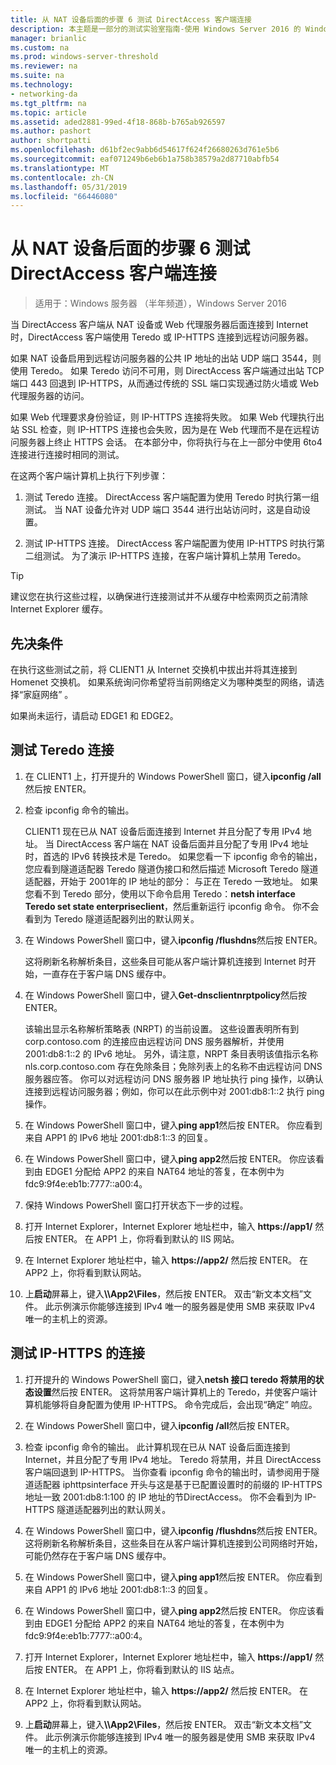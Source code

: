 ```yaml
---
title: 从 NAT 设备后面的步骤 6 测试 DirectAccess 客户端连接
description: 本主题是一部分的测试实验室指南-使用 Windows Server 2016 的 Windows NLB 的群集中演示 DirectAccess
manager: brianlic
ms.custom: na
ms.prod: windows-server-threshold
ms.reviewer: na
ms.suite: na
ms.technology:
- networking-da
ms.tgt_pltfrm: na
ms.topic: article
ms.assetid: aded2881-99ed-4f18-868b-b765ab926597
ms.author: pashort
author: shortpatti
ms.openlocfilehash: d61bf2ec9abb6d54617f624f26680263d761e5b6
ms.sourcegitcommit: eaf071249b6eb6b1a758b38579a2d87710abfb54
ms.translationtype: MT
ms.contentlocale: zh-CN
ms.lasthandoff: 05/31/2019
ms.locfileid: "66446080"
---
```

# <a name="step-6-test-directaccess-client-connectivity-from-behind-a-nat-device"></a>从 NAT 设备后面的步骤 6 测试 DirectAccess 客户端连接

>适用于：Windows 服务器 （半年频道），Windows Server 2016

当 DirectAccess 客户端从 NAT 设备或 Web 代理服务器后面连接到 Internet 时，DirectAccess 客户端使用 Teredo 或 IP-HTTPS 连接到远程访问服务器。 

如果 NAT 设备启用到远程访问服务器的公共 IP 地址的出站 UDP 端口 3544，则使用 Teredo。 如果 Teredo 访问不可用，则 DirectAccess 客户端通过出站 TCP 端口 443 回退到 IP-HTTPS，从而通过传统的 SSL 端口实现通过防火墙或 Web 代理服务器的访问。 

如果 Web 代理要求身份验证，则 IP-HTTPS 连接将失败。 如果 Web 代理执行出站 SSL 检查，则 IP-HTTPS 连接也会失败，因为是在 Web 代理而不是在远程访问服务器上终止 HTTPS 会话。 在本部分中，你将执行与在上一部分中使用 6to4 连接进行连接时相同的测试。  
  
在这两个客户端计算机上执行下列步骤：  
  
1. 测试 Teredo 连接。 DirectAccess 客户端配置为使用 Teredo 时执行第一组测试。 当 NAT 设备允许对 UDP 端口 3544 进行出站访问时，这是自动设置。  
  
2. 测试 IP-HTTPS 连接。 DirectAccess 客户端配置为使用 IP-HTTPS 时执行第二组测试。 为了演示 IP-HTTPS 连接，在客户端计算机上禁用 Teredo。  
  
> [!TIP]  
> 建议您在执行这些过程，以确保进行连接测试并不从缓存中检索网页之前清除 Internet Explorer 缓存。  
  
## <a name="prerequisites"></a>先决条件

在执行这些测试之前，将 CLIENT1 从 Internet 交换机中拔出并将其连接到 Homenet 交换机。 如果系统询问你希望将当前网络定义为哪种类型的网络，请选择“家庭网络”  。  
  
如果尚未运行，请启动 EDGE1 和 EDGE2。  
  
## <a name="test-teredo-connectivity"></a>测试 Teredo 连接  
  
1. 在 CLIENT1 上，打开提升的 Windows PowerShell 窗口，键入**ipconfig /all**然后按 ENTER。  
  
2. 检查 ipconfig 命令的输出。  
  
   CLIENT1 现在已从 NAT 设备后面连接到 Internet 并且分配了专用 IPv4 地址。 当 DirectAccess 客户端在 NAT 设备后面并且分配了专用 IPv4 地址时，首选的 IPv6 转换技术是 Teredo。 如果您看一下 ipconfig 命令的输出，您应看到隧道适配器 Teredo 隧道伪接口和然后描述 Microsoft Teredo 隧道适配器，开始于 2001年的 IP 地址的部分： 与正在 Teredo 一致地址。 如果您看不到 Teredo 部分，使用以下命令启用 Teredo：**netsh interface Teredo set state enterpriseclient**，然后重新运行 ipconfig 命令。 你不会看到为 Teredo 隧道适配器列出的默认网关。  
  
3. 在 Windows PowerShell 窗口中，键入**ipconfig /flushdns**然后按 ENTER。  
  
   这将刷新名称解析条目，这些条目可能从客户端计算机连接到 Internet 时开始，一直存在于客户端 DNS 缓存中。  
  
4. 在 Windows PowerShell 窗口中，键入**Get-dnsclientnrptpolicy**然后按 ENTER。  
  
   该输出显示名称解析策略表 (NRPT) 的当前设置。 这些设置表明所有到 corp.contoso.com 的连接应由远程访问 DNS 服务器解析，并使用 2001:db8:1::2 的 IPv6 地址。 另外，请注意，NRPT 条目表明该值指示名称 nls.corp.contoso.com 存在免除条目；免除列表上的名称不由远程访问 DNS 服务器应答。 你可以对远程访问 DNS 服务器 IP 地址执行 ping 操作，以确认连接到远程访问服务器；例如，你可以在此示例中对 2001:db8:1::2 执行 ping 操作。  
  
5. 在 Windows PowerShell 窗口中，键入**ping app1**然后按 ENTER。 你应看到来自 APP1 的 IPv6 地址 2001:db8:1::3 的回复。  
  
6. 在 Windows PowerShell 窗口中，键入**ping app2**然后按 ENTER。 你应该看到由 EDGE1 分配给 APP2 的来自 NAT64 地址的答复，在本例中为 fdc9:9f4e:eb1b:7777::a00:4。  
  
7. 保持 Windows PowerShell 窗口打开状态下一步的过程。  
  
8. 打开 Internet Explorer，Internet Explorer 地址栏中，输入 **https://app1/** 然后按 ENTER。 在 APP1 上，你将看到默认的 IIS 网站。  
  
9. 在 Internet Explorer 地址栏中，输入 **https://app2/** 然后按 ENTER。 在 APP2 上，你将看到默认网站。  
  
10. 上**启动**屏幕上，键入<strong>\\\App2\Files</strong>，然后按 ENTER。 双击“新文本文档”文件。 此示例演示你能够连接到 IPv4 唯一的服务器是使用 SMB 来获取 IPv4 唯一的主机上的资源。  
  
## <a name="test-ip-https-connectivity"></a>测试 IP-HTTPS 的连接  
  
1. 打开提升的 Windows PowerShell 窗口，键入**netsh 接口 teredo 将禁用的状态设置**然后按 ENTER。 这将禁用客户端计算机上的 Teredo，并使客户端计算机能够将自身配置为使用 IP-HTTPS。 命令完成后，会出现“确定”  响应。  
  
2. 在 Windows PowerShell 窗口中，键入**ipconfig /all**然后按 ENTER。  
  
3. 检查 ipconfig 命令的输出。 此计算机现在已从 NAT 设备后面连接到 Internet，并且分配了专用 IPv4 地址。 Teredo 将禁用，并且 DirectAccess 客户端回退到 IP-HTTPS。 当你查看 ipconfig 命令的输出时，请参阅用于隧道适配器 iphttpsinterface 开头与这是基于已配置设置时的前缀的 IP-HTTPS 地址一致 2001:db8:1:100 的 IP 地址的节DirectAccess。 你不会看到为 IP-HTTPS 隧道适配器列出的默认网关。  
  
4. 在 Windows PowerShell 窗口中，键入**ipconfig /flushdns**然后按 ENTER。 这将刷新名称解析条目，这些条目在从客户端计算机连接到公司网络时开始，可能仍然存在于客户端 DNS 缓存中。  
  
5. 在 Windows PowerShell 窗口中，键入**ping app1**然后按 ENTER。 你应看到来自 APP1 的 IPv6 地址 2001:db8:1::3 的回复。  
  
6. 在 Windows PowerShell 窗口中，键入**ping app2**然后按 ENTER。 你应该看到由 EDGE1 分配给 APP2 的来自 NAT64 地址的答复，在本例中为 fdc9:9f4e:eb1b:7777::a00:4。  
  
7. 打开 Internet Explorer，Internet Explorer 地址栏中，输入 **https://app1/** 然后按 ENTER。 在 APP1 上，你将看到默认的 IIS 站点。  
  
8. 在 Internet Explorer 地址栏中，输入 **https://app2/** 然后按 ENTER。 在 APP2 上，你将看到默认网站。  
  
9. 上**启动**屏幕上，键入<strong>\\\App2\Files</strong>，然后按 ENTER。 双击“新文本文档”文件。 此示例演示你能够连接到 IPv4 唯一的服务器是使用 SMB 来获取 IPv4 唯一的主机上的资源。
